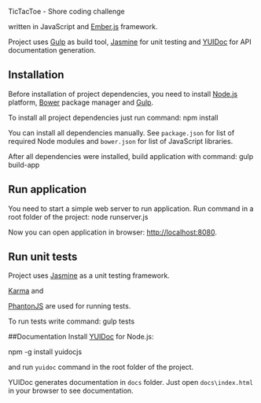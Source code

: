 TicTacToe - Shore coding challenge

written in JavaScript and [Ember.js](http://emberjs.com) framework.

Project uses [Gulp](http://gulpjs.com) as build tool, [Jasmine](http://jasmine.github.io/) for unit testing and
[YUIDoc](http://yui.github.io/yuidoc/) for API documentation generation.

## Installation
Before installation of project dependencies, you need to install [Node.js](http://nodejs.org/) platform, [Bower](http://bower.io/) package manager and [Gulp](http://gulpjs.com/).

To install all project dependencies just run command: npm install

You can install all dependencies manually. See `package.json` for list of required Node modules and
`bower.json` for list of JavaScript libraries.

After all dependencies were installed, build application with command: gulp build-app

## Run application
You need to start a simple web server to run application. Run command in a root folder of the project: node runserver.js

Now you can open application in browser: [http://localhost:8080](http://localhost:8080).

## Run unit tests
Project uses [Jasmine](http://http://jasmine.github.io/) as a unit testing framework. 

[Karma](http://karma-runner.github.io) and 

[PhantonJS](http://phantomjs.org/) are used for running tests.

To run tests write command: gulp tests

##Documentation
Install [YUIDoc](http://yui.github.io/yuidoc/) for Node.js:

npm -g install yuidocjs

and run `yuidoc` command in the root folder of the project.

YUIDoc generates documentation in `docs` folder. Just open `docs\index.html` in your browser to see documentation. 
